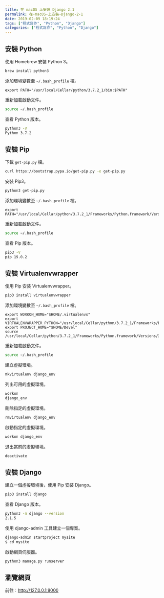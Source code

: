 ```yaml
---
title: 在 macOS 上安裝 Django 2.1
permalink: 在-macOS-上安裝-Django-2-1
date: 2019-02-09 18:19:24
tags: ["程式寫作", "Python", "Django"]
categories: ["程式寫作", "Python", "Django"]
---
```


## 安裝 Python

使用 Homebrew 安裝 Python 3。

```BASH
brew install python3
```

添加環境變數至 `~/.bash_profile` 檔。

```
export PATH="/usr/local/Cellar/python/3.7.2_1/bin:$PATH"
```

重新加載啟動文件。

```BASH
source ~/.bash_profile
```

查看 Python 版本。

```BASH
python3 -V
Python 3.7.2
```

## 安裝 Pip

下載 `get-pip.py` 檔。

```BASH
curl https://bootstrap.pypa.io/get-pip.py -o get-pip.py
```

安裝 Pip3。

```BASH
python3 get-pip.py
```

添加環境變數至 `~/.bash_profile` 檔。

```
export PATH="/usr/local/Cellar/python/3.7.2_1/Frameworks/Python.framework/Versions/3.7/bin:$PATH"
```

重新加載啟動文件。

```BASH
source ~/.bash_profile
```

查看 Pip 版本。

```BASH
pip3 -V
pip 19.0.2
```

## 安裝 Virtualenvwrapper

使用 Pip 安裝 Virtualenvwrapper。

```BASH
pip3 install virtualenvwrapper
```

添加環境變數至 `~/.bash_profile` 檔。

```
export WORKON_HOME="$HOME/.virtualenvs"
export VIRTUALENVWRAPPER_PYTHON="/usr/local/Cellar/python/3.7.2_1/Frameworks/Python.framework/Versions/3.7/bin/python3"
export PROJECT_HOME="$HOME/Devel"
source /usr/local/Cellar/python/3.7.2_1/Frameworks/Python.framework/Versions/3.7/bin/virtualenvwrapper.sh
```

重新加載啟動文件。

```BASH
source ~/.bash_profile
```

建立虛擬環境。

```BASH
mkvirtualenv django_env
```

列出可用的虛擬環境。

```BASH
workon
django_env
```

刪除指定的虛擬環境。

```BASH
rmvirtualenv django_env
```

啟動指定的虛擬環境。

```BASH
workon django_env
```

退出當前的虛擬環境。

```BASH
deactivate
```

## 安裝 Django

建立一個虛擬環境後，使用 Pip 安裝 Django。

```BASH
pip3 install django
```

查看 Django 版本。

```BASH
python3 -m django --version
2.1.5
```

使用 django-admin 工具建立一個專案。

```BASH
django-admin startproject mysite
$ cd mysite
```

啟動網頁伺服器。

```BASH
python3 manage.py runserver
```

## 瀏覽網頁

前往：<http://127.0.0.1:8000>
